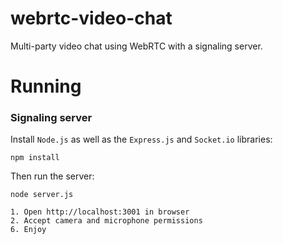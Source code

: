 # webrtc-video-chat
Multi-party video chat using WebRTC with a signaling server.

Running
=======

### Signaling server
Install `Node.js` as well as the `Express.js` and `Socket.io` libraries:
```
npm install
```

Then run the server:
```
node server.js

1. Open http://localhost:3001 in browser
2. Accept camera and microphone permissions
6. Enjoy